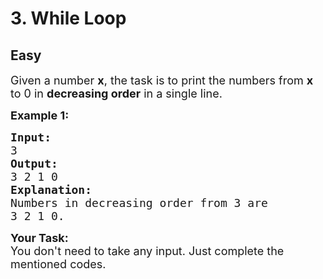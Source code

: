 # 3. While Loop
## Easy
<div class="problem-statement">
                <p></p><p><span style="font-size:18px">Given a number <strong>x</strong>, the task is to print the numbers from <strong>x</strong> to 0 in <strong>decreasing order</strong> in a single line. </span></p>

<p><span style="font-size:18px"><strong>Example 1:</strong></span><span style="font-size:18px"><strong> </strong></span></p>

<pre><span style="font-size:18px"><strong>Input:</strong>
3</span><span style="font-size:18px"><strong>
Output:</strong>
3 2 1 0</span>
<span style="font-size:18px"><strong>Explanation:</strong>
Numbers in decreasing order from 3 are
3 2 1 0.</span></pre>

<p><strong><span style="font-size:18px">Your Task:</span></strong><br>
<span style="font-size:18px">You don't need to take any input. Just complete the mentioned codes.</span></p>
 <p></p>
            </div>